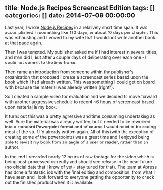 title: Node.js Recipes Screencast Edition
tags: []
categories: []
date: 2014-07-09 00:00:00
---



Last year, I wrote [Node.js Recipes](http://www.amazon.com/Node-js-Recipes-Problem-Solution-Approach-Development/dp/1430260580) in a relatively short time span. It was accomplished in something like 120 days, or about 10 days per chapter. This was exhausting and I vowed to my wife that I would not write another book at that pace again.

Then I was tempted. My publisher asked me if I had interest in several titles, and man did I, but after a couple days of deliberating over each one - I could not commit to the time frame.

Then came an introduction from someone within the publisher's organization that proposed I create a screencast series based upon the book which I had already written.  This was something I could get on board with because the material was already written (right?).

So I created a sample video for evaluation and we decided to move forward with another aggressive schedule to record ~6 hours of screencast based upon material in my book.

It turns out this was a pretty agressive and time consuming undertaking as well. Sure the material was already written, but it needed to be reworked into a standard Powerpoint format and of course I would need to be coding most of the stuff I'd already written again.  All of this (with the exception of creating some of the powerpoints) was a great time and I enjoyed being able to revisit my book from an angle of a user or reader, rather than an author.

In the end I recorded nearly 12 hours of raw footage for the video which is being post-processed currently and should see release in the near future (no official date that I know of yet - stay tuned for that). The team at Apress has done a fantastic job with the final editing and composition, from what I have seen and I look forward to everyone getting the opportunity to check out the finished product when it is available.